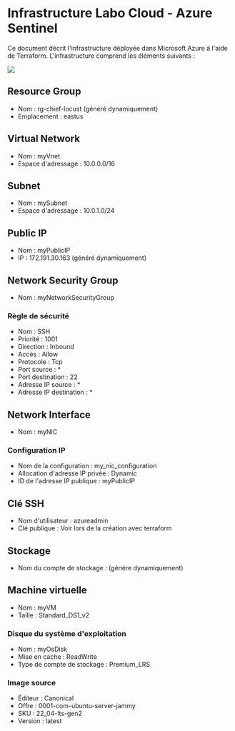 
# Infrastructure Labo Cloud - Azure Sentinel
Ce document décrit l'infrastructure déployée dans Microsoft Azure à l'aide de Terraform. L'infrastructure comprend les éléments suivants :

[![](https://mermaid.ink/img/pako:eNqVVduO2jAQ_RXL-8otgbJLHipxa7tqd4tK24eSFTLOhFgkduQLW4r49zoJmyU0VEteYk_OmRmfmYz3mIoAsIfXkqQR-j7xObKPMqvC8IWsBBrHwgSoiYZ_jAQ0B64Zh7hAZg_J7DJZyvXiGyhhJAX0UQqTPv2L2XLQi59MakNi9Aj6WchNDcwmkAHn-avme2pWMaNLli5m-Qrdz2pQXK0Xxxg2bWok07uLmXFGS_A91yBDQqHuBEmZ_wOhkZWiLn8tJFnDklAqDLcHKfZoWOyPDOCBz4vlq4ao2URjwTVhXNn1-4p0VXBmuQgvJKwS7BmPeA5UV_FWrFrwDwVvdjxUSlBG9BmjrNZZ-kmtf-urDpdJaJFf52jC1AYxXk2qKvjFQJ9hh2aESRRKkRw9kJQtlYqWG9i98E5Mi_n8U0l7eqmX0rsYTqsWsjj2bsbO1Jn0GkpLsQHvpjccdKZuHSMv3ZWcQvhrWaX41xJtQ1xNsW1wrRDJ1TJUS_12-klR_0-q655yzuRNs02y2ePcui1n4LS6nZbT7571Rg45xvkwmI5GbhlnOhj1euPjtvnMAh15bvrb57iBExuSsMCO5H3mzcc6ggR87NllACExsfaxzw8WSowW8x2n2NPSQAObNLC_3oQRO7sT7IUkVqV1GjArW2mMBQnAbvdY79J8_jOlrUsqeMjWmd3I2JojrVPltdvZ59aa6cisWlQkbcWCiEgdbQf9dt_t3xG3C_3bLnnX7QZ05QzuQrfnhMFtx3EJPhwaOCX8lxCvWUGez0Nx-eR30OEv52AuHQ?type=png)](https://mermaid.live/edit#pako:eNqVVduO2jAQ_RXL-8otgbJLHipxa7tqd4tK24eSFTLOhFgkduQLW4r49zoJmyU0VEteYk_OmRmfmYz3mIoAsIfXkqQR-j7xObKPMqvC8IWsBBrHwgSoiYZ_jAQ0B64Zh7hAZg_J7DJZyvXiGyhhJAX0UQqTPv2L2XLQi59MakNi9Aj6WchNDcwmkAHn-avme2pWMaNLli5m-Qrdz2pQXK0Xxxg2bWok07uLmXFGS_A91yBDQqHuBEmZ_wOhkZWiLn8tJFnDklAqDLcHKfZoWOyPDOCBz4vlq4ao2URjwTVhXNn1-4p0VXBmuQgvJKwS7BmPeA5UV_FWrFrwDwVvdjxUSlBG9BmjrNZZ-kmtf-urDpdJaJFf52jC1AYxXk2qKvjFQJ9hh2aESRRKkRw9kJQtlYqWG9i98E5Mi_n8U0l7eqmX0rsYTqsWsjj2bsbO1Jn0GkpLsQHvpjccdKZuHSMv3ZWcQvhrWaX41xJtQ1xNsW1wrRDJ1TJUS_12-klR_0-q655yzuRNs02y2ePcui1n4LS6nZbT7571Rg45xvkwmI5GbhlnOhj1euPjtvnMAh15bvrb57iBExuSsMCO5H3mzcc6ggR87NllACExsfaxzw8WSowW8x2n2NPSQAObNLC_3oQRO7sT7IUkVqV1GjArW2mMBQnAbvdY79J8_jOlrUsqeMjWmd3I2JojrVPltdvZ59aa6cisWlQkbcWCiEgdbQf9dt_t3xG3C_3bLnnX7QZ05QzuQrfnhMFtx3EJPhwaOCX8lxCvWUGez0Nx-eR30OEv52AuHQ)

## Resource Group

- Nom : rg-chief-locust (généré dynamiquement)
- Emplacement : eastus

## Virtual Network

- Nom : myVnet
- Espace d'adressage : 10.0.0.0/16

## Subnet

- Nom : mySubnet
- Espace d'adressage : 10.0.1.0/24

## Public IP

- Nom : myPublicIP
- IP : 172.191.30.163 (généré dynamiquement)

## Network Security Group

- Nom : myNetworkSecurityGroup

### Règle de sécurité

- Nom : SSH
- Priorité : 1001
- Direction : Inbound
- Accès : Allow
- Protocole : Tcp
- Port source : *
- Port destination : 22
- Adresse IP source : *
- Adresse IP destination : *

## Network Interface

- Nom : myNIC

### Configuration IP

- Nom de la configuration : my_nic_configuration
- Allocation d'adresse IP privée : Dynamic
- ID de l'adresse IP publique : myPublicIP

## Clé SSH

- Nom d'utilisateur : azureadmin
- Clé publique : Voir lors de la création avec terraform

## Stockage

- Nom du compte de stockage : (génére dynamiquement)

## Machine virtuelle

- Nom : myVM
- Taille : Standard_DS1_v2

### Disque du système d'exploitation

- Nom : myOsDisk
- Mise en cache : ReadWrite
- Type de compte de stockage : Premium_LRS

### Image source

- Éditeur : Canonical
- Offre : 0001-com-ubuntu-server-jammy
- SKU : 22_04-lts-gen2
- Version : latest
